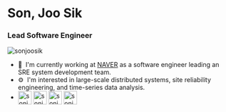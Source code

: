 # Son, Joo Sik
### Lead Software Engineer

<p align="left"> <img src="https://komarev.com/ghpvc/?username=sonjoosik" alt="sonjoosik" /> </p>

- 🏢&nbsp;&nbsp;I'm currently working at [NAVER](https://www.navercorp.com/en) as a software engineer leading an SRE system development team.
- ⚙️&nbsp;&nbsp;I'm interested in large-scale distributed systems, site reliability engineering, and time-series data analysis. 
- <a href="https://twitter.com/sonjoosik" target="blank"><img align="center" src="https://cdn.jsdelivr.net/npm/simple-icons@3.0.1/icons/twitter.svg" alt="sonjoosik" height="30" width="30" /></a>&nbsp;<a href="https://linkedin.com/in/sonjoosik" target="blank"><img align="center" src="https://cdn.jsdelivr.net/npm/simple-icons@3.0.1/icons/linkedin.svg" alt="sonjoosik" height="30" width="30" /></a>&nbsp;<a href="https://fb.com/sonjoosik" target="blank"><img align="center" src="https://cdn.jsdelivr.net/npm/simple-icons@3.0.1/icons/facebook.svg" alt="sonjoosik" height="30" width="30" /></a>&nbsp;<a href="https://www.youtube.com/c/sonjoosik" target="blank"><img align="center" src="https://cdn.jsdelivr.net/npm/simple-icons@3.0.1/icons/youtube.svg" alt="sonjoosik" height="30" width="30" /></a>
